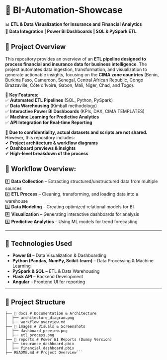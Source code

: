  # 🚀 BI-Automation-Showcase  
📊 **ETL & Data Visualization for Insurance and Financial Analytics**  
🔹 **Data Integration | Power BI Dashboards | SQL & PySpark ETL**  
 

## 📌 Project Overview  
This repository provides an overview of an **ETL pipeline designed to process financial and insurance data for business intelligence**. The project automates data ingestion, transformation, and visualization to generate actionable insights, focusing on the **CIMA zone countries** (Benin, Burkina Faso, Cameroon, Senegal, Central African Republic, Congo Brazzaville, Côte d'Ivoire, Gabon, Mali, Niger, Chad, and Togo).  

🚀 **Key Features:**  
✅ **Automated ETL Pipelines** (SQL, Python, PySpark)  
✅ **Data Warehousing** (Kimball methodology)  
✅ **Interactive Power BI Dashboards** (KPIs, DAX, CIMA TEMPLATES)  
✅ **Machine Learning for Predictive Analytics**  
✅ **API Integration for Real-time Reporting**  

📌 **Due to confidentiality, actual datasets and scripts are not shared.** However, this repository includes:  
✔ **Project architecture & workflow diagrams**  
✔ **Dashboard previews & insights**  
✔ **High-level breakdown of the process**  

## 🔹 Workflow Overview:
1️⃣ **Data Collection** – Extracting structured/unstructured data from multiple sources  
2️⃣ **ETL Process** – Cleaning, transforming, and loading data into a warehouse  
3️⃣ **Data Modeling** – Creating optimized relational models for BI  
4️⃣ **Visualization** – Generating interactive dashboards for analysis  
5️⃣ **Predictive Analytics** – Using ML models for trend forecasting  

---

## 🔧 Technologies Used  
- **Power BI** – Data Visualization & Dashboarding  
- **Python (Pandas, NumPy, Scikit-learn)** – Data Processing & Machine Learning  
- **PySpark & SQL** – ETL & Data Warehousing  
- **Flask API** – Backend Development  
- **Angular** – Frontend UI for reporting  
---

## 📂 Project Structure  
```📂 BI-Automation-Showcase
├── 📂 docs # Documentation & Architecture
│  ├── architecture_diagram.png
│  ├── workflow_overview.md
├── 📂 images # Visuals & Screenshots
│  ├── dashboard_preview.png
│  ├── etl_process.png
├── 📂 reports # Power BI Reports (Dummy Version)
│  ├── insurance_dashboard.pbix
│  ├── financial_dashboard.pbix
├── README.md # Project Overview```




